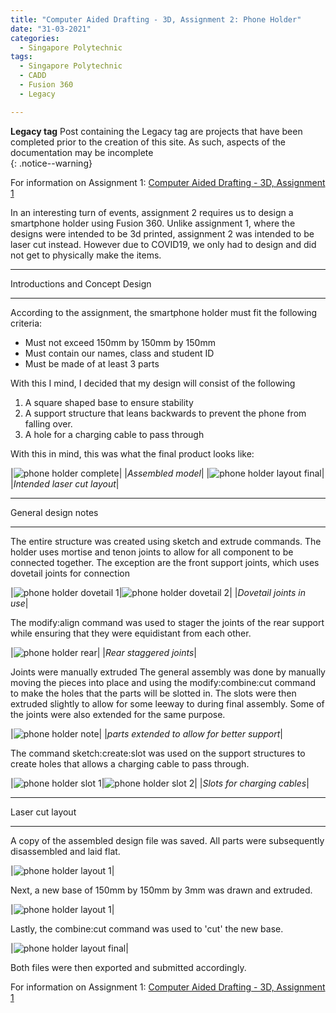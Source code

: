 ```yaml
---
title: "Computer Aided Drafting - 3D, Assignment 2: Phone Holder"
date: "31-03-2021"
categories:
  - Singapore Polytechnic
tags:
  - Singapore Polytechnic
  - CADD
  - Fusion 360
  - Legacy

---
```

**Legacy tag** Post containing the Legacy tag are projects that have been completed prior to the creation of this site. As such, aspects of the documentation may be incomplete   
{: .notice--warning}

For information on Assignment 1: <a href="https://khkhiu.github.io/singapore%20polytechnic/sp-cadd-3d-A1/">Computer Aided Drafting - 3D, Assignment 1</a>

In an interesting turn of events, assignment 2 requires us to design a smartphone holder using Fusion 360. Unlike assignment 1, where the designs were intended to be 3d printed, assignment 2 was intended to be laser cut instead. However due to COVID19, we only had to design and did not get to physically make the items.

***

Introductions and Concept Design

***
According to the assignment, the smartphone holder must fit the following criteria:
- Must not exceed 150mm by 150mm by 150mm
- Must contain our names, class and student ID
- Must be made of at least 3 parts

With this I mind, I decided that my design will consist of the following
1. A square shaped base to ensure stability
2. A support structure that leans backwards to prevent the phone from falling over.
3. A hole for a charging cable to pass through

With this in mind, this was what the final product looks like:

|![phone holder complete](/assets/images/2021-03-31-sp-cadd-3d-pt3/phone_holder_fin.png)|
|<em>Assembled model</em>|
|![phone holder layout final](/assets/images/2021-03-31-sp-cadd-3d-pt3/phone_holder_fin_layout.png)|
|<em>Intended laser cut layout</em>|

***

General design notes

***

The entire structure was created using sketch and extrude commands. The holder uses mortise and tenon joints to allow for all component to be connected together. The exception are the front support joints, which uses dovetail joints for connection

|![phone holder dovetail 1](/assets/images/2021-03-31-sp-cadd-3d-pt3/phone_holder_dove_1.png)|![phone holder dovetail 2](/assets/images/2021-03-31-sp-cadd-3d-pt3/phone_holder_dove_2.png)|
|<em>Dovetail joints in use</em>|

The modify:align command was used to stager the joints of the rear support while ensuring that they were equidistant from each other.

|![phone holder rear](/assets/images/2021-03-31-sp-cadd-3d-pt3/phone_holder_rear.png)|
|<em>Rear staggered joints</em>|


Joints were manually extruded  The general assembly was done by manually moving the pieces into place and using the modify:combine:cut command to make the holes that the parts will be slotted in. The slots were then extruded slightly to allow for some leeway to during final assembly. Some of the joints were also extended for the same purpose. 

|![phone holder note](/assets/images/2021-03-31-sp-cadd-3d-pt3/phone_holder_note1.png)|
|<em>parts extended to allow for better support</em>|

The command sketch:create:slot was used on the support structures to create holes that allows a charging cable to pass through.

|![phone holder slot 1](/assets/images/2021-03-31-sp-cadd-3d-pt3/phone_holder_slot1.png)|![phone holder slot 2](/assets/images/2021-03-31-sp-cadd-3d-pt3/phone_holder_slot2.png)|
|<em>Slots for charging cables</em>|

***

Laser cut layout

***
A copy of the assembled design file was saved. All parts were subsequently disassembled and laid flat.

|![phone holder layout 1](/assets/images/2021-03-31-sp-cadd-3d-pt3/phone_holder_layout1.png)|

Next, a new base of 150mm by 150mm by 3mm was drawn and extruded.

|![phone holder layout 1](/assets/images/2021-03-31-sp-cadd-3d-pt3/phone_holder_layout2.png)|

Lastly, the combine:cut command was used to 'cut' the new base.

|![phone holder layout final](/assets/images/2021-03-31-sp-cadd-3d-pt3/phone_holder_fin_layout.png)|


Both files were then exported and submitted accordingly.

For information on Assignment 1: <a href="https://khkhiu.github.io/singapore%20polytechnic/sp-cadd-3d-A1/">Computer Aided Drafting - 3D, Assignment 1</a>